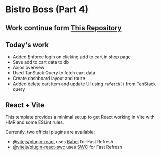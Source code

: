 # Bistro Boss (Part 4)

## Work continue form [This Repository](https://github.com/rootnure/bistro-boss-part-4-client-67)

## Today's work

- Added Enforce login on clicking add to cart in shop page
- Save add to cart data to db
- Axios overview
- Used TanStack Query to fetch cart data
- Create dashboard layout and route
- Added delete cart item and update UI using `refetch()` from TanStack query

## React + Vite

This template provides a minimal setup to get React working in Vite with HMR and some ESLint rules.

Currently, two official plugins are available:

- [@vitejs/plugin-react](https://github.com/vitejs/vite-plugin-react/blob/main/packages/plugin-react/README.md) uses [Babel](https://babeljs.io/) for Fast Refresh
- [@vitejs/plugin-react-swc](https://github.com/vitejs/vite-plugin-react-swc) uses [SWC](https://swc.rs/) for Fast Refresh
